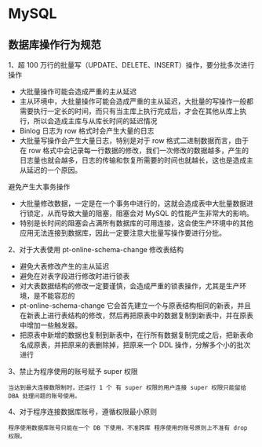 # MySQL

## 数据库操作行为规范

1、超 100 万行的批量写（UPDATE、DELETE、INSERT）操作，要分批多次进行操作

- 大批量操作可能会造成严重的主从延迟
- 主从环境中，大批量操作可能会造成严重的主从延迟，大批量的写操作一般都需要执行一定长的时间，而只有当主库上执行完成后，才会在其他从库上执行，所以会造成主库与从库长时间的延迟情况
- Binlog 日志为 row 格式时会产生大量的日志
- 大批量写操作会产生大量日志，特别是对于 row 格式二进制数据而言，由于在 row 格式中会记录每一行数据的修改，我们一次修改的数据越多，产生的日志量也就会越多，日志的传输和恢复所需要的时间也就越长，这也是造成主从延迟的一个原因。

避免产生大事务操作

- 大批量修改数据，一定是在一个事务中进行的，这就会造成表中大批量数据进行锁定，从而导致大量的阻塞，阻塞会对 MySQL 的性能产生非常大的影响。
- 特别是长时间的阻塞会占满所有数据库的可用连接，这会使生产环境中的其他应用无法连接到数据库，因此一定要注意大批量写操作要进行分批。


2、对于大表使用 pt-online-schema-change 修改表结构

- 避免大表修改产生的主从延迟
- 避免在对表字段进行修改时进行锁表
- 对大表数据结构的修改一定要谨慎，会造成严重的锁表操作，尤其是生产环境，是不能容忍的
- pt-online-schema-change 它会首先建立一个与原表结构相同的新表，并且在新表上进行表结构的修改，然后再把原表中的数据复制到新表中，并在原表中增加一些触发器。
- 把原表中新增的数据也复制到新表中，在行所有数据复制完成之后，把新表命名成原表，并把原来的表删除掉，把原来一个 DDL 操作，分解多个小的批次进行


3、禁止为程序使用的账号赋予 super 权限

    当达到最大连接数限制时，还运行 1 个 有 super 权限的用户连接 super 权限只能留给 DBA 处理问题的账号使用。
    
4、对于程序连接数据库账号，遵循权限最小原则

    程序使用数据库账号只能在一个 DB 下使用，不准跨库 程序使用的账号原则上不准有 drop 权限。




















